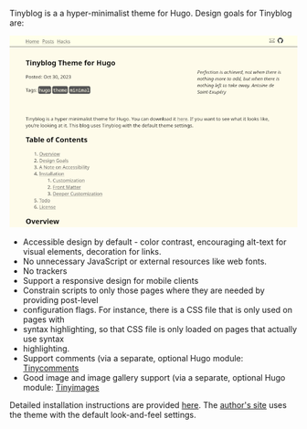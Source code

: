 Tinyblog is a a hyper-minimalist theme for Hugo. Design goals for Tinyblog are:

<p align="center">
  <a href="https://raw.githubusercontent.com/marcus0x62/tinyblog/main/images/screenshot.png"><img src="https://raw.githubusercontent.com/marcus0x62/tinyblog/main/images/tn.png" /></a>
</p>

* Accessible design by default - color contrast, encouraging alt-text for visual elements,
decoration for links.
* No unnecessary JavaScript or external resources like web fonts.
* No trackers
* Support a responsive design for mobile clients
* Constrain scripts to only those pages where they are needed by providing post-level
* configuration flags. For instance, there is a CSS file that is only used on pages with
* syntax highlighting, so that CSS file is only loaded on pages that actually use syntax
* highlighting.
* Support comments (via a separate, optional Hugo module:
[Tinycomments](https://marcusb.org/hacks/tinycomments.html)
* Good image and image gallery support (via a separate, optional Hugo module:
[Tinyimages](https://marcusb.org/hacks/tinyimages.html)

Detailed installation instructions are provided
[here](https://marcusb.org/hacks/tinyblog.html).  The [author's site](https://marcusb.org)
uses the theme with the default look-and-feel settings.
